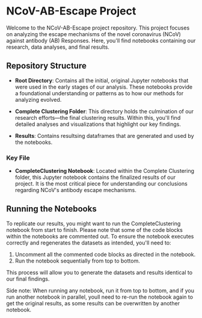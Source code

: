 # NCoV-AB-Escape Project

Welcome to the NCoV-AB-Escape project repository. This project focuses on analyzing the escape mechanisms of the novel coronavirus (NCoV) against antibody (AB) Responses. Here, you'll find notebooks containing our research, data analyses, and final results.

## Repository Structure

- **Root Directory**: Contains all the initial, original Jupyter notebooks that were used in the early stages of our analysis. These notebooks provide a foundational understanding or patterns as to how our methods for analyzing evolved.

- **Complete Clustering Folder**: This directory holds the culmination of our research efforts—the final clustering results. Within this, you'll find detailed analyses and visualizations that highlight our key findings.

- **Results**: Contains resultsing dataframes that are generated and used by the notebooks. 

### Key File

- **CompleteClustering Notebook**: Located within the Complete Clustering folder, this Jupyter notebook contains the finalized results of our project. It is the most critical piece for understanding our conclusions regarding NCoV's antibody escape mechanisms.

## Running the Notebooks

To replicate our results, you might want to run the CompleteClustering notebook from start to finish. Please note that some of the code blocks within the notebooks are commented out. To ensure the notebook executes correctly and regenerates the datasets as intended, you'll need to:

1. Uncomment all the commented code blocks as directed in the notebook.
2. Run the notebook sequentially from top to bottom.

This process will allow you to generate the datasets and results identical to our final findings.

Side note: When running any notebook, run it from top to bottom, and if you run another notebook in parallel, youll need to re-run the notebook again to get the original results, as some results can be overwritten by another notebook.

